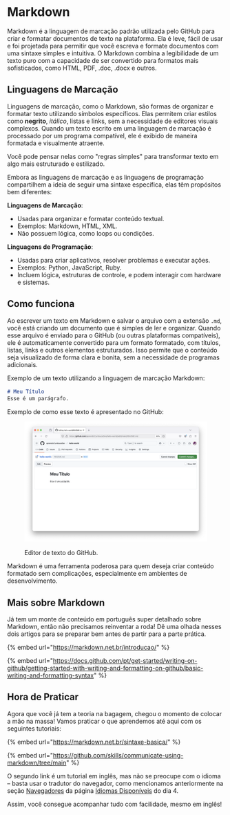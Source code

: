 # Markdown

Markdown é a linguagem de marcação padrão utilizada pelo GitHub para criar e formatar documentos de texto na plataforma. Ela é leve, fácil de usar e foi projetada para permitir que você escreva e formate documentos com uma sintaxe simples e intuitiva. O Markdown combina a legibilidade de um texto puro com a capacidade de ser convertido para formatos mais sofisticados, como HTML, PDF, .doc, .docx e outros.

## Linguagens de Marcação

Linguagens de marcação, como o Markdown, são formas de organizar e formatar texto utilizando símbolos específicos. Elas permitem criar estilos como **negrito**, _itálico_, listas e links, sem a necessidade de editores visuais complexos. Quando um texto escrito em uma linguagem de marcação é processado por um programa compatível, ele é exibido de maneira formatada e visualmente atraente.

Você pode pensar nelas como "regras simples" para transformar texto em algo mais estruturado e estilizado.

Embora as linguagens de marcação e as linguagens de programação compartilhem a ideia de seguir uma sintaxe específica, elas têm propósitos bem diferentes:

**Linguagens de Marcação**:

* Usadas para organizar e formatar conteúdo textual.
* Exemplos: Markdown, HTML, XML.
* Não possuem lógica, como loops ou condições.

**Linguagens de Programação**:

* Usadas para criar aplicativos, resolver problemas e executar ações.
* Exemplos: Python, JavaScript, Ruby.
* Incluem lógica, estruturas de controle, e podem interagir com hardware e sistemas.

## **Como funciona**

Ao escrever um texto em Markdown e salvar o arquivo com a extensão `.md`, você está criando um documento que é simples de ler e organizar. Quando esse arquivo é enviado para o GitHub (ou outras plataformas compatíveis), ele é automaticamente convertido para um formato formatado, com títulos, listas, links e outros elementos estruturados. Isso permite que o conteúdo seja visualizado de forma clara e bonita, sem a necessidade de programas adicionais.

Exemplo de um texto utilizando a linguagem de marcação Markdown:

```markdown
# Meu Título  
Esse é um parágrafo.  
```

Exemplo de como esse texto é apresentado no GitHub:

<figure><img src="../.gitbook/assets/image (3).png" alt="Captura de tela do editor de texto do GitHub mostrando um arquivo README com o título &#x27;Meu Título&#x27; e um parágrafo de exemplo."><figcaption><p>Editor de texto do GitHub.</p></figcaption></figure>

Markdown é uma ferramenta poderosa para quem deseja criar conteúdo formatado sem complicações, especialmente em ambientes de desenvolvimento.&#x20;

## Mais sobre Markdown

Já tem um monte de conteúdo em português super detalhado sobre Markdown, então não precisamos reinventar a roda! Dê uma olhada nesses dois artigos para se preparar bem antes de partir para a parte prática.&#x20;

{% embed url="https://markdown.net.br/introducao/" %}

{% embed url="https://docs.github.com/pt/get-started/writing-on-github/getting-started-with-writing-and-formatting-on-github/basic-writing-and-formatting-syntax" %}

## Hora de Praticar

Agora que você já tem a teoria na bagagem, chegou o momento de colocar a mão na massa! Vamos praticar o que aprendemos até aqui com os seguintes tutoriais:

{% embed url="https://markdown.net.br/sintaxe-basica/" %}

{% embed url="https://github.com/skills/communicate-using-markdown/tree/main" %}

O segundo link é um tutorial em inglês, mas não se preocupe com o idioma – basta usar o tradutor do navegador, como mencionamos anteriormente na seção [Navegadores](https://github-essentials.cumbuca.dev/dia-4-prazer-github/idiomas-disponiveis#navegadores) da página [Idiomas Disponíveis](https://github-essentials.cumbuca.dev/dia-4-prazer-github/idiomas-disponiveis) do dia 4.

Assim, você consegue acompanhar tudo com facilidade, mesmo em inglês!
